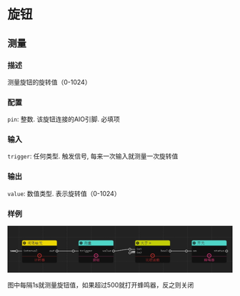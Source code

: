 旋钮
======
## 测量

### 描述

测量旋钮的旋转值（0-1024）

### 配置

`pin`: 整数. 该旋钮连接的AIO引脚. 必填项

### 输入

`trigger`: 任何类型. 触发信号, 每来一次输入就测量一次旋转值

### 输出

`value`: 数值类型. 表示旋转值（0-1024）

### 样例

![](./pic/knob_buzz.zh-CN.jpg)

图中每隔1s就测量旋钮值，如果超过500就打开蜂鸣器，反之则关闭